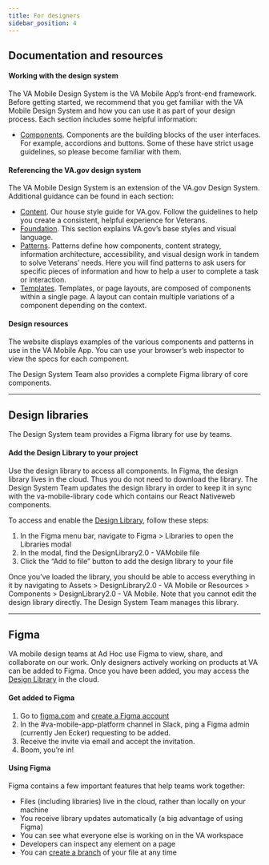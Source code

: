 ```yaml
---
title: For designers
sidebar_position: 4
---
```


## Documentation and resources

#### Working with the design system

The VA Mobile Design System is the VA Mobile App’s front-end framework. Before getting started, we recommend that you get familiar with the VA Mobile Design System and how you can use it as part of your design process. Each section includes some helpful information:
* [Components](https://design.va.gov/components). Components are the building blocks of the user interfaces. For example, accordions and buttons. Some of these have strict usage guidelines, so please become familiar with them.

#### Referencing the VA.gov design system

The VA Mobile Design System is an extension of the VA.gov Design System. Additional guidance can be found in each section:
* [Content](https://design.va.gov/content-style-guide). Our house style guide for VA.gov. Follow the guidelines to help you create a consistent, helpful experience for Veterans.
* [Foundation](https://design.va.gov/foundation). This section explains VA.gov’s base styles and visual language.
* [Patterns](https://design.va.gov/patterns). Patterns define how components, content strategy, information architecture, accessibility, and visual design work in tandem to solve Veterans’ needs. Here you will find patterns to ask users for specific pieces of information and how to help a user to complete a task or interaction.
* [Templates](https://design.va.gov/templates). Templates, or page layouts, are composed of components within a single page. A layout can contain multiple variations of a component depending on the context.

#### Design resources

The website displays examples of the various components and patterns in use in the VA Mobile App. You can use your browser’s web inspector to view the specs for each component.

The Design System Team also provides a complete Figma library of core components.

---

## Design libraries

The Design System team provides a Figma library for use by teams.

#### Add the Design Library to your project

Use the design library to access all components. In Figma, the design library lives in the cloud. Thus you do not need to download the library. The Design System Team updates the design library in order to keep it in sync with the va-mobile-library code which contains our React Nativeweb components.

To access and enable the [Design Library](https://www.figma.com/file/QVLPB3eOunmKrgQOuOt0SU/%F0%9F%93%90-DesignLibrary2.0---VAMobile?type=design), follow these steps:

1. In the Figma menu bar, navigate to Figma > Libraries to open the Libraries modal
2. In the modal, find the DesignLibrary2.0 - VAMobile file
3. Click the “Add to file” button to add the design library to your file

Once you’ve loaded the library, you should be able to access everything in it by navigating to Assets > DesignLibrary2.0 - VA Mobile or Resources > Components > DesignLibrary2.0 - VA Mobile. Note that you cannot edit the design library directly. The Design System Team manages this library.

---

## Figma

VA mobile design teams at Ad Hoc use Figma to view, share, and collaborate on our work. Only designers actively working on products at VA can be added to Figma. Once you have been added, you may access the [Design Library](https://www.figma.com/file/QVLPB3eOunmKrgQOuOt0SU/%F0%9F%93%90-DesignLibrary2.0---VAMobile?type=design) in the cloud.

#### Get added to Figma
1. Go to [figma.com](https://www.figma.com/) and [create a Figma account](https://help.figma.com/hc/en-us/articles/360039811114-Create-a-Figma-account)
2. In the #va-mobile-app-platform channel in Slack, ping a Figma admin (currently Jen Ecker) requesting to be added.
3. Receive the invite via email and accept the invitation.
4. Boom, you’re in!

#### Using Figma
Figma contains a few important features that help teams work together:
* Files (including libraries) live in the cloud, rather than locally on your machine
* You receive library updates automatically (a big advantage of using Figma)
* You can see what everyone else is working on in the VA workspace
* Developers can inspect any element on a page
* You can [create a branch](https://department-of-veterans-affairs.github.io/va-mobile-app/docs/UX/How-We-Work/figma-branching) of your file at any time